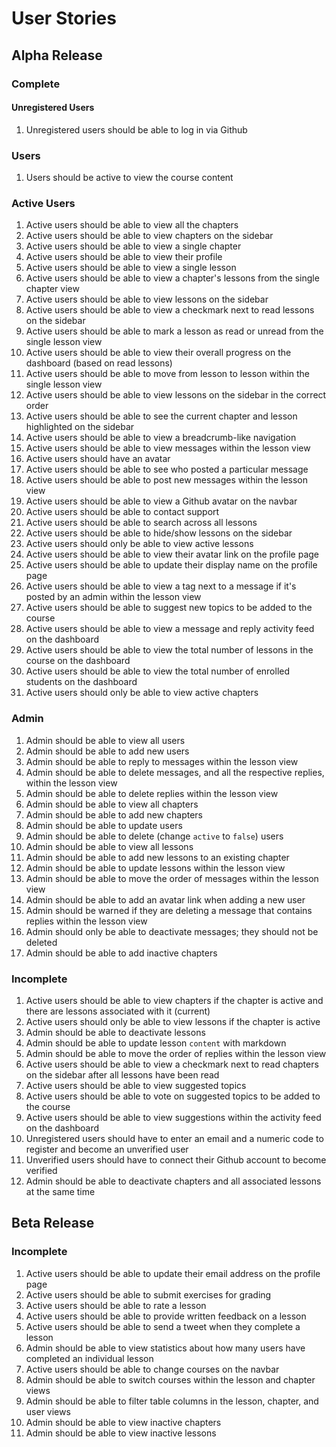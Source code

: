 # User Stories

## Alpha Release

### Complete

#### Unregistered Users

1. Unregistered users should be able to log in via Github

### Users

1. Users should be active to view the course content

### Active Users

1. Active users should be able to view all the chapters
1. Active users should be able to view chapters on the sidebar
1. Active users should be able to view a single chapter
1. Active users should be able to view their profile
1. Active users should be able to view a single lesson
1. Active users should be able to view a chapter's lessons from the single chapter view
1. Active users should be able to view lessons on the sidebar
1. Active users should be able to view a checkmark next to read lessons on the sidebar
1. Active users should be able to mark a lesson as read or unread from the single lesson view
1. Active users should be able to view their overall progress on the dashboard (based on read lessons)
1. Active users should be able to move from lesson to lesson within the single lesson view
1. Active users should be able to view lessons on the sidebar in the correct order
1. Active users should be able to see the current chapter and lesson highlighted on the sidebar
1. Active users should be able to view a breadcrumb-like navigation
1. Active users should be able to view messages within the lesson view
1. Active users should have an avatar
1. Active users should be able to see who posted a particular message
1. Active users should be able to post new messages within the lesson view
1. Active users should be able to view a Github avatar on the navbar
1. Active users should be able to contact support
1. Active users should be able to search across all lessons
1. Active users should be able to hide/show lessons on the sidebar
1. Active users should only be able to view active lessons
1. Active users should be able to view their avatar link on the profile page
1. Active users should be able to update their display name on the profile page
1. Active users should be able to view a tag next to a message if it's posted by an admin within the lesson view
1. Active users should be able to suggest new topics to be added to the course
1. Active users should be able to view a message and reply activity feed on the dashboard
1. Active users should be able to view the total number of lessons in the course on the dashboard
1. Active users should be able to view the total number of enrolled students on the dashboard
1. Active users should only be able to view active chapters

### Admin

1. Admin should be able to view all users
1. Admin should be able to add new users
1. Admin should be able to reply to messages within the lesson view
1. Admin should be able to delete messages, and all the respective replies, within the lesson view
1. Admin should be able to delete replies within the lesson view
1. Admin should be able to view all chapters
1. Admin should be able to add new chapters
1. Admin should be able to update users
1. Admin should be able to delete (change `active` to `false`) users
1. Admin should be able to view all lessons
1. Admin should be able to add new lessons to an existing chapter
1. Admin should be able to update lessons within the lesson view
1. Admin should be able to move the order of messages within the lesson view
1. Admin should be able to add an avatar link when adding a new user
1. Admin should be warned if they are deleting a message that contains replies within the lesson view
1. Admin should only be able to deactivate messages; they should not be deleted
1. Admin should be able to add inactive chapters

### Incomplete

1. Active users should be able to view chapters if the chapter is active and there are lessons associated with it (current)
1. Active users should only be able to view lessons if the chapter is active
1. Admin should be able to deactivate lessons
1. Admin should be able to update lesson `content` with markdown
1. Admin should be able to move the order of replies within the lesson view
1. Active users should be able to view a checkmark next to read chapters on the sidebar after all lessons have been read
1. Active users should be able to view suggested topics
1. Active users should be able to vote on suggested topics to be added to the course
1. Active users should be able to view suggestions within the activity feed on the dashboard
1. Unregistered users should have to enter an email and a numeric code to register and become an unverified user
1. Unverified users should have to connect their Github account to become verified
1. Admin should be able to deactivate chapters and all associated lessons at the same time

## Beta Release

### Incomplete

1. Active users should be able to update their email address on the profile page
1. Active users should be able to submit exercises for grading
1. Active users should be able to rate a lesson
1. Active users should be able to provide written feedback on a lesson
1. Active users should be able to send a tweet when they complete a lesson
1. Admin should be able to view statistics about how many users have completed an individual lesson
1. Active users should be able to change courses on the navbar
1. Admin should be able to switch courses within the lesson and chapter views
1. Admin should be able to filter table columns in the lesson, chapter, and user views
1. Admin should be able to view inactive chapters
1. Admin should be able to view inactive lessons
